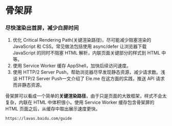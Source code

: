# 骨架屏
### 尽快渲染出首屏，减少白屏时间
1. 优化 Critical Rendering Path(关键渲染路径)，尽可能减少阻塞渲染的 JavaScript 和 CSS。常见做法包括使用 async/defer 让浏览器下载 JavaScript 的同时不阻塞 HTML 解析，内联页面关键部分的样式到 HTML 中等。
2. 使用 Service Worker 缓存 AppShell，加快后续访问速度。
3. 使用 HTTP/2 Server Push，帮助浏览器尽早发现静态资源，减少请求数。浅谈 HTTP/2 Server Push一文介绍了 Ele.me 在这方面的实践，推送 API 请求而非静态资源。

骨架屏可以看成一个简单的**关键渲染路径**，由于只是页面的大致框架，样式不会太复杂，内联在 HTML 中体积很小。使用 Service Worker 缓存包含骨架屏的 HTML 页面之后，从缓存中取出展示速度更快。



    https://lavas.baidu.com/guide